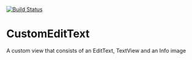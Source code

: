 [![Build Status](https://travis-ci.org/thebatman1/CustomEditText.svg?branch=master)](https://travis-ci.org/thebatman1/CustomEditText)

# CustomEditText
A custom view that consists of an EditText, TextView and an Info image

